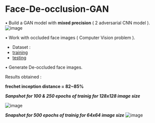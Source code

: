 # Face-De-occlusion-GAN

•	Build a GAN model with **mixed precision** ( 2 adversarial CNN model ).![image](https://user-images.githubusercontent.com/75153245/195971725-730e67d8-0ea8-484a-8327-b40ef2f3687b.png)


•	Work with occluded face images ( Computer Vision problem ).

* Dataset : 
* [training](https://drive.google.com/uc?id=1-JVnG_wVJR3VgAwi6-Hhu2C-ZAyQ2-_9)
* [testing](https://drive.google.com/uc?id=1-7E0x-UGFjotUH8UJAWruM9Y0rwEzYzV)

•	Generate De-occluded face images.

Results obtained :

**frechet inception distance = 82~85%**

***Sanpshot for 100 & 250 epochs of trainig for 128x128 image size***


![image](https://user-images.githubusercontent.com/75153245/163196200-f2f51760-4fc8-480e-8e36-3e491d236f35.png)


 ***Snapshot for 500 epochs of trainig for 64x64 image size***
![image](https://user-images.githubusercontent.com/75153245/163196446-7569546c-3a9b-42ac-af0b-af3e765e1410.png)



